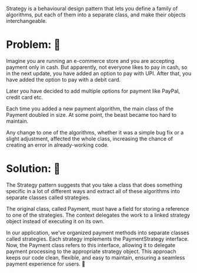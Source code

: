 Strategy is a behavioural design pattern that lets you define a family of algorithms, put each of them into a separate class, and make their objects interchangeable.



# Problem: 🤯

Imagine you are running an e-commerce store and you are accepting payment only in cash. But apparently, not everyone likes to pay in cash, so in the next update, you have added an option to pay with UPI. After that, you have added the option to pay with a debit card.

Later you have decided to add multiple options for payment like PayPal, credit card etc.



Each time you added a new payment algorithm, the main class of the Payment doubled in size. At some point, the beast became too hard to maintain.



Any change to one of the algorithms, whether it was a simple bug fix or a slight adjustment, affected the whole class, increasing the chance of creating an error in already-working code.



# Solution: 🥳

The Strategy pattern suggests that you take a class that does something specific in a lot of different ways and extract all of these algorithms into separate classes called strategies.



The original class, called Payment, must have a field for storing a reference to one of the strategies. The context delegates the work to a linked strategy object instead of executing it on its own.



In our application, we've organized payment methods into separate classes called strategies. Each strategy implements the PaymentStrategy interface. Now, the Payment class refers to this interface, allowing it to delegate payment processing to the appropriate strategy object. This approach keeps our code clean, flexible, and easy to maintain, ensuring a seamless payment experience for users. 🌟


